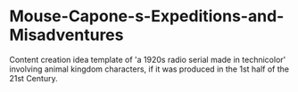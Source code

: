# Mouse-Capone-s-Expeditions-and-Misadventures
Content creation idea template of 'a 1920s radio serial made in technicolor' involving animal kingdom characters, if it was produced in the 1st half of the 21st Century.
